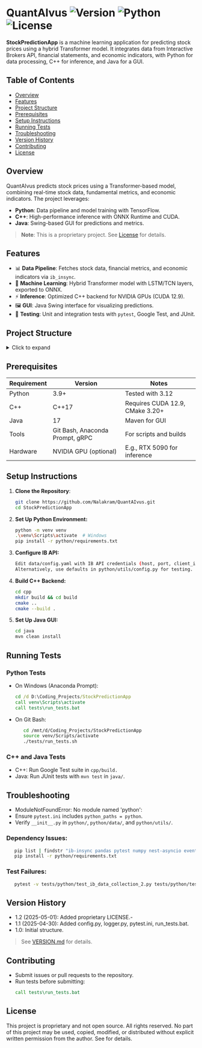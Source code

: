 # QuantAIvus ![Version](https://img.shields.io/badge/version-1.2-blue) ![Python](https://img.shields.io/badge/python-3.9%2B-blue) ![License](https://img.shields.io/badge/license-Proprietary-red)

**StockPredictionApp** is a machine learning application for predicting stock prices using a hybrid Transformer model. It integrates data from Interactive Brokers API, financial statements, and economic indicators, with Python for data processing, C++ for inference, and Java for a GUI.

## Table of Contents
- [Overview](#overview)
- [Features](#features)
- [Project Structure](#project-structure)
- [Prerequisites](#prerequisites)
- [Setup Instructions](#setup-instructions)
- [Running Tests](#running-tests)
- [Troubleshooting](#troubleshooting)
- [Version History](#version-history)
- [Contributing](#contributing)
- [License](#license)

## Overview
QuantAIvus predicts stock prices using a Transformer-based model, combining real-time stock data, fundamental metrics, and economic indicators. The project leverages:
- **Python**: Data pipeline and model training with TensorFlow.
- **C++**: High-performance inference with ONNX Runtime and CUDA.
- **Java**: Swing-based GUI for predictions and metrics.

> **Note**: This is a proprietary project. See [License](#license) for details.

## Features
- 📊 **Data Pipeline**: Fetches stock data, financial metrics, and economic indicators via `ib_insync`.
- 🤖 **Machine Learning**: Hybrid Transformer model with LSTM/TCN layers, exported to ONNX.
- ⚡ **Inference**: Optimized C++ backend for NVIDIA GPUs (CUDA 12.9).
- 🖼️ **GUI**: Java Swing interface for visualizing predictions.
- 🧪 **Testing**: Unit and integration tests with `pytest`, Google Test, and JUnit.

## Project Structure
<details>
<summary>Click to expand</summary>
<pre>
      StockPredictionApp/
         ├── python/                # Data pipeline and ML (Python 3.9+)
         │   ├── data/              # Data loading (e.g., ib_api.py)
         │   ├── models/            # Transformer, LSTM, TCN models
         │   ├── predict/           # Prediction logic
         │   ├── utils/             # Config, logging, validators
         │   └── requirements.txt   # Dependencies
         ├── cpp/                   # Inference backend (C++17)
         │   ├── include/           # Headers
         │   ├── src/               # Source files
         │   └── CMakeLists.txt     # Build config
         ├── java/                  # GUI frontend (Java 17)
         │   ├── src/com/example/   # GUI and gRPC client
         │   └── pom.xml            # Maven config
         ├── data/                  # Raw and processed data
         ├── models/                # Saved model (saved_model.onnx)
         ├── tests/                 # Python, C++, Java tests
         ├── README.md              # Documentation
         └── LICENSE                # Proprietary license
</pre>
See [StockPredictionApp Directory Structure.markdown](StockPredictionApp%20Directory%20Structure.markdown) for details.
</details>

## Prerequisites
| Requirement | Version | Notes |
|-------------|---------|-------|
| Python      | 3.9+    | Tested with 3.12 |
| C++         | C++17   | Requires CUDA 12.9, CMake 3.20+ |
| Java        | 17      | Maven for GUI |
| Tools       | Git Bash, Anaconda Prompt, gRPC | For scripts and builds |
| Hardware    | NVIDIA GPU (optional) | E.g., RTX 5090 for inference |

## Setup Instructions
1. **Clone the Repository**:
   ```bash
   git clone https://github.com/Nalakram/QuantAIvus.git
   cd StockPredictionApp
   ```
2. **Set Up Python Environment:**
   ```bash
   python -m venv venv
   .\venv\Scripts\activate  # Windows
   pip install -r python/requirements.txt
   ```
3. **Configure IB API:**
   ```bash
   Edit data/config.yaml with IB API credentials (host, port, client_id).
   Alternatively, use defaults in python/utils/config.py for testing.
   ```

4. **Build C++ Backend:**
   ```bash
   cd cpp
   mkdir build && cd build
   cmake ..
   cmake --build .
   ```
5. **Set Up Java GUI:**
   ```bash
   cd java
   mvn clean install
   ```
## Running Tests
### Python Tests
   - On Windows (Anaconda Prompt):
      ```cmd
      cd /d D:\Coding_Projects/StockPredictionApp
      call venv\Scripts\activate
      call tests\run_tests.bat
      ```
   - On Git Bash:
      ```bash
         cd /mnt/d/Coding_Projects/StockPredictionApp
         source venv/Scripts/activate
         ./tests/run_tests.sh
      ```
### C++ and Java Tests
  - C++: Run Google Test suite in `cpp/build.`
  - Java: Run JUnit tests with `mvn test` in `java/`.

## Troubleshooting
   - ModuleNotFoundError: No module named 'python':
   - Ensure `pytest.ini` includes `python_paths = python`.
   - Verify `__init__.py` in `python/`, `python/data/`, and `python/utils/`.
### Dependency Issues:
   ```bash
      pip list | findstr "ib-insync pandas pytest numpy nest-asyncio eventkit"
      pip install -r python/requirements.txt
   ```
### Test Failures:
   ```bash
      pytest -v tests/python/test_ib_data_collection_2.py tests/python/test_ib_api.py
   ```
## Version History
- 1.2 (2025-05-01): Added proprietary LICENSE.- 
- 1.1 (2025-04-30): Added config.py, logger.py, pytest.ini, run_tests.bat.
- 1.0: Initial structure.
> See [VERSION.md](VERSION.md) for details.

## Contributing
   - Submit issues or pull requests to the repository.
   - Run tests before submitting:
      ```cmd
      call tests\run_tests.bat
      ```
## License
   This project is proprietary and not open source. All rights reserved. No part of this project may be used, copied, modified, or distributed without explicit written permission from the author. See  for details.


